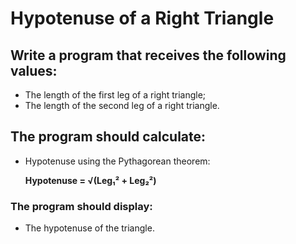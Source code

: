 # Hypotenuse of a Right Triangle

## Write a program that receives the following values:
* The length of the first leg of a right triangle;
* The length of the second leg of a right triangle.

## The program should calculate:
* Hypotenuse using the Pythagorean theorem:

  **Hypotenuse = √(Leg₁² + Leg₂²)**

### The program should display:
* The hypotenuse of the triangle.